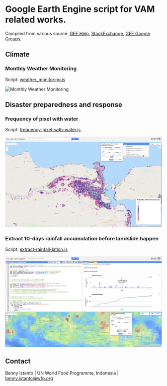 # Google Earth Engine script for VAM related works. 
Compiled from various source: [GEE Help](https://developers.google.com/earth-engine/), [StackExchange](https://gis.stackexchange.com/questions/tagged/google-earth-engine), [GEE Google Groups](https://groups.google.com/forum/#!forum/google-earth-engine-developers).

## Climate
### Monthly Weather Monitoring
Script: [weather_monitoring.js](https://github.com/wfpidn/GEE/blob/master/script/weather_monitoring.js)

![Monthly Weather Monitoring](/img/mwm.png)

## Disaster preparedness and response
### Frequency of pixel with water
Script: [frequency-pixel-with-water.js](https://github.com/wfpidn/GEE/blob/master/script/frequency-pixel-with-water.js)

![Flood frequency](/img/ff.png)

### Extract 10-days rainfall accumulation before landslide happen
Script: [extract-rainfall-latlon.js](https://github.com/wfpidn/GEE/blob/master/script/extract-rainfall-latlon.js)

![Rainfall 30min](/img/rain30min.png)


## Contact
Benny Istanto | UN World Food Programme, Indonesia | benny.istanto@wfp.org
